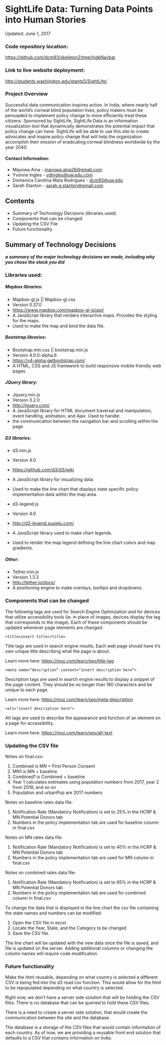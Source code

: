 # SightLife Data: Turning Data Points into Human Stories

Updated: June 1, 2017

### Code repository location:

https://github.com/dcm93/skeleton2/tree/hideNavbar

### Link to live website deployment:

http://students.washington.edu/stants5/SightLife/

### Project Overview

Successful data communication inspires action. In India, where nearly half of the world’s corneal blind population lives, policy makers must be persuaded to implement policy change to more efficiently treat these citizens. Sponsored by SightLife, SightLife Data is an information visualization tool that dynamically demonstrates the potential impact that policy change can have. SightLife will be able to use this site to create advocates and inspire policy change that will help the organization accomplish their mission of eradicating corneal blindness worldwide by the year 2040.

#### Contact Information:

  - Mayowa Aina - mayowa.aina26@gmail.com
  - Yvonne Ingles - ydingles@uw.edu.com
  - Domenica Carolina Mata Rodriguez - dcm93@uw.edu
  - Sarah Stanton - sarah.g.stanton@gmail.com

## Contents

  - Summary of Technology Decisions (libraries used)
  - Components that can be changed
  - Updating the CSV File
  - Future functionality

## Summary of Technology Decisions

***a summary of the major technology decisions we made, including why you chose the stack you did***

### Libraries used:

##### Mapbox libraries:

  - Mapbox-gl.js ||  Mapbox-gl.css
  - Version 0.37.0
  - https://www.mapbox.com/mapbox-gl-js/api/
  - A JavaScript library that renders interactive maps. Provides the styling for the maps.
  - Used to make the map and bind the data file.

##### Bootstrap libraries:

  - Bootstrap.min.css  || bootstrap.min.js
  - Version 4.0.0-alpha.6
  - https://v4-alpha.getbootstrap.com/
  - A HTML, CSS and JS framework to build responsive mobile friendly web pages.

##### JQuery library:

  - Jquery.min.js
  - Version 3.2.0
  - http://jquery.com/
  - A JavaScript library for HTML document traversal and manipulation, event handling, animation, and Ajax.
  Used to handle:
  - the communication between the navigation bar and scrolling within the page

##### D3 libraries:

- d3.min.js
- Version 4.0
- https://github.com/d3/d3/wiki
- A JavaScript library for  visualizing data.
- Used to make the line chart that displays state specific policy implementation data within the map area.
 
- d3-legend.js
- Version 4.0
- http://d3-legend.susielu.com/
- A JavaScript library used to make chart legends.
- Used to render the map legend defining the line chart colors and map gradients.

##### Other: 

  - Tether.min.js
  - Version 1.3.3
  - http://tether.io/docs/
  - A positioning engine to make overlays, tooltips and dropdowns.

### Components that can be changed

The following tags are used for Search Engine Optimization and for devices that utilize accessibility tools (ie. in place of images, devices display the <alt> tag that corresponds to the image). Each of these components should be updated whenever page elements are changed.

`<title>insert title</title>`

Title tags are used in search engine results. Each web page should have it’s own unique title describing what the page is about.

Learn more here: https://moz.com/learn/seo/title-tag

`<meta name=“description” content=“insert description here”>`

Description tags are used in search engine results to display a snippet of the page content. They should be no longer than 160 characters and be unique to each page.

Learn more here: https://moz.com/learn/seo/meta-description

`<alt="insert description here">`

Alt tags are used to describe the appearance and function of an element on a page for accessibility.

Learn more here: https://moz.com/learn/seo/alt-text

### Updating the CSV file

Notes on final.csv:

1. Combined is MN + First Person Consent
2. MN1 is MN + baseline
3. Combined1 is Combined + baseline
4. Year 1 calculates estimates using population numbers from 2017, year 2 from 2018, and so on
5. Population and urbanPop are 2017 numbers

Notes on baseline rates data file:

1. Notification Rate (Mandatory Notification) is set to 25% in the HCRP & MN Potential Donors tab
2. Numbers in the policy implementation tab are used for baseline column in final.csv

Notes on MN rates data file:

1. Notification Rate (Mandatory Notification) is set to 40% in the HCRP & MN Potential Donors tab
2. Numbers in the policy implementation tab are used for MN column in final.csv

Notes on combined rates data file:

1. Notification Rate (Mandatory Notification) is set to 65% in the HCRP & MN Potential Donors tab
2. Numbers in the policy implementation tab are used for combined column in final.csv

To change the data that is displayed in the line chart the csv file containing the state names and numbers can be modified:

1. Open the CSV file in excel
2. Locate the Year, State, and the Category to be changed
3. Save the CSV file.

The line chart will be updated with the new data once the file is saved, and file is updated on the server. Adding additional columns or changing the column names will require code modification. 

### Future functionality

Make the html reusable, depending on what country is selected a different CSV is being fed into the d3 read csv function. This would allow for the html to be repopulated depending on what country is selected.
 
Right now, we don’t have a server side solution that will be holding the CSV files.
There is no database that can be queried to hold these CSV files.
 
There is a need to create a server side solution, that would create the communication between the site and the database.
 
The database is a storage of the CSV files that would contain information of each country. As of now, we are providing a reusable front end solution that defaults to a CSV that contains information on India.

